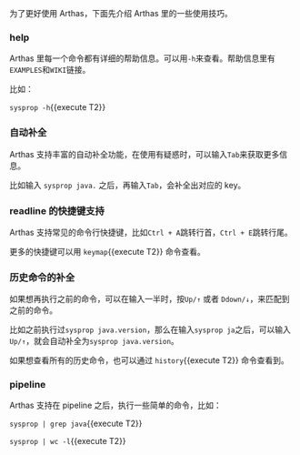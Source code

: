 为了更好使用 Arthas，下面先介绍 Arthas 里的一些使用技巧。

### help

Arthas 里每一个命令都有详细的帮助信息。可以用`-h`来查看。帮助信息里有`EXAMPLES`和`WIKI`链接。

比如：

`sysprop -h`{{execute T2}}

### 自动补全

Arthas 支持丰富的自动补全功能，在使用有疑惑时，可以输入`Tab`来获取更多信息。

比如输入 `sysprop java.` 之后，再输入`Tab`，会补全出对应的 key。

### readline 的快捷键支持

Arthas 支持常见的命令行快捷键，比如`Ctrl + A`跳转行首，`Ctrl + E`跳转行尾。

更多的快捷键可以用 `keymap`{{execute T2}} 命令查看。

### 历史命令的补全

如果想再执行之前的命令，可以在输入一半时，按`Up/↑` 或者 `Ddown/↓`，来匹配到之前的命令。

比如之前执行过`sysprop java.version`，那么在输入`sysprop ja`之后，可以输入`Up/↑`，就会自动补全为`sysprop java.version`。

如果想查看所有的历史命令，也可以通过 `history`{{execute T2}} 命令查看到。

### pipeline

Arthas 支持在 pipeline 之后，执行一些简单的命令，比如：

`sysprop | grep java`{{execute T2}}

`sysprop | wc -l`{{execute T2}}
